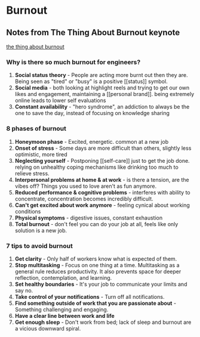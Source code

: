 # Burnout


## Notes from The Thing About Burnout keynote
[the thing about burnout](https://www.youtube.com/watch?v=FeDks5BJCQQ&ab_channel=GoogleCloud) 

### Why is there so much burnout for engineers? 

1. **Social status theory** - People are acting more burnt out then they are. Being seen as "tired" or "busy" is a positive [[status]] symbol. 
2. **Social media** - both looking at highlight reels and trying to get our own likes and engagement, maintaining a [[personal brand]]. being extremely online leads to lower self evaluations
3. **Constant availability**  - "hero syndrome", an addiction to always be the one to save the day, instead of focusing on knowledge sharing

### 8 phases of burnout 

1. **Honeymoon phase** - Excited, energetic. common at a new job
2. **Onset of stress** - Some days are more difficult than others, slightly less optimistic, more tired
3. **Neglecting yourself** - Postponing [[self-care]] just to get the job done. relying on unhealthy coping mechanisms like drinking too much to relieve stress.
4. **Interpersonal problems at home & at work** - is there a tension, are the vibes off? Things you used to love aren't as fun anymore.
5. **Reduced performance & cognitive problems** - interferes with ability to concentrate, concentration becomes incredibly difficult.
6. **Can't get excited about work anymore** - feeling cynical about working conditions
7. **Physical symptoms** - digestive issues, constant exhaustion
8. **Total burnout** - don't feel you can do your job at all, feels like only solution is a new job.

### 7 tips to avoid burnout 

1. **Get clarity** - Only half of workers know what is expected of them.
2. **Stop multitasking** - Focus on one thing at a time. Multitasking as a general rule reduces productivity. It also prevents space for deeper reflection, contemplation, and learning.
3. **Set healthy boundaries** - It's your job to communicate your limits and say no.
4. **Take control of your notifications** - Turn off all notifications.
5. **Find something outside of work that you are passionate about** - Something challenging and engaging.
6. **Have a clear line between work and life**
7. **Get enough sleep** - Don't work from bed; lack of sleep and burnout are a vicious downward spiral.